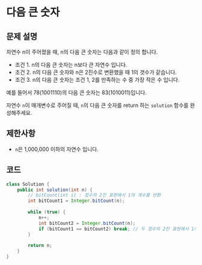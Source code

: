 # 다음 큰 숫자

## 문제 설명
자연수 n이 주어졌을 때, n의 다음 큰 숫자는 다음과 같이 정의 합니다.

- 조건 1. n의 다음 큰 숫자는 n보다 큰 자연수 입니다.
- 조건 2. n의 다음 큰 숫자와 n은 2진수로 변환했을 때 1의 갯수가 같습니다.
- 조건 3. n의 다음 큰 숫자는 조건 1, 2를 만족하는 수 중 가장 작은 수 입니다.

예를 들어서 78(1001110)의 다음 큰 숫자는 83(1010011)입니다.

자연수 `n`이 매개변수로 주어질 때, `n`의 다음 큰 숫자를 return 하는 `solution` 함수를 완성해주세요.

## 제한사항
- `n`은 1,000,000 이하의 자연수 입니다.

## 코드
```java
class Solution {
    public int solution(int n) {
        // bitCount(int i) : 정수의 2진 표현에서 1의 개수를 반환
        int bitCount1 = Integer.bitCount(n);
        
        while (true) {
            n++;
            int bitCount2 = Integer.bitCount(n);
            if (bitCount1 == bitCount2) break; // 두 정수의 2진 표현에서 1의 개수가 같으면 break
        }
        
        return n;
    }
}
```